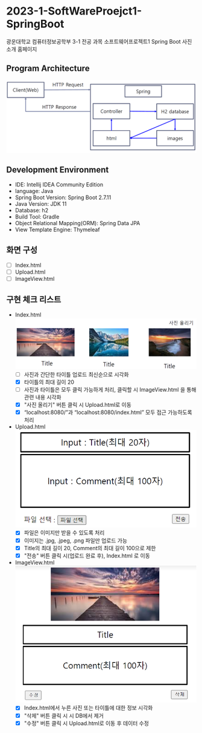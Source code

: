# 2023-1-SoftWareProejct1-SpringBoot
광운대학교 컴퓨터정보공학부 3-1 전공 과목 소프트웨어프로젝트1 Spring Boot 사진 소개 홈페이지

## Program Architecture
![img_1.png](img_1.png)

## Development Environment
- IDE: Intellij IDEA Community Edition
- language: Java
- Spring Boot Version: Spring Boot 2.7.11
- Java Version: JDK 11
- Database: h2
- Build Tool: Gradle
- Object Relational Mapping(ORM): Spring Data JPA
- View Template Engine: Thymeleaf

## 화면 구성
- [ ] Index.html
- [ ] Upload.html
- [ ] ImageView.html

## 구현 체크 리스트
- Index.html
    ![img_2.png](img_2.png)
    - [ ] 사진과 간단한 타이틀 업로드 최신순으로 시각화
    - [x] 타이틀의 최대 길이 20
    - [ ] 사진과 타이틀은 모두 클릭 가능하게 처리, 클릭할 시 ImageView.html 을 통해 관련 내용 시각화
    - [x] "사진 올리기" 버튼 클릭 시 Upload.html로 이동
    - [x] “localhost:8080/”과 “localhost:8080/index.html” 모두 접근 가능하도록 처리
  
- Upload.html
    ![img.png](img.png)
    - [x] 파일은 이미지만 받을 수 있도록 처리
    - [x] 이미지는 .jpg, .jpeg, .png 파일만 업로드 가능
    - [x] Title의 최대 길이 20, Comment의 최대 길이 100으로 제한
    - [x] "전송" 버튼 클릭 시(업로드 완료 후), Index.html 로 이동
  
- ImageView.html
    ![img_3.png](img_3.png)
    - [x] Index.html에서 누른 사진 또는 타이틀에 대한 정보 시각화
    - [x] "삭제" 버튼 클릭 시 시 DB에서 제거
    - [x] "수정" 버튼 클릭 시 Upload.html로 이동 후 데이터 수정
